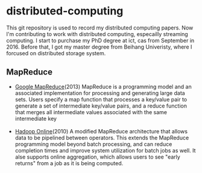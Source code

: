 # distributed-computing
This git repository is used to record my distributed computing papers. Now I'm contributing to work with distributed computing,
especailly streaming computing. I start to purchase my PhD degree at ict, cas from September in 2016. Before that, I got my 
master degree from Beihang Univeristy, where I forcused on distributed storage system.

## MapReduce<br>
   * [Google MapReduce](https://static.googleusercontent.com/media/research.google.com/en//archive/mapreduce-osdi04.pdf)(2013) MapReduce is a programming model and an associated implementation for processing and generating large data sets. Users specify a map function that processes a key/value pair to generate a set of intermediate key/value pairs, and a reduce function that merges all intermediate values associated with the same intermediate key<br><br>
   * [Hadoop Online](http://www.neilconway.org/docs/nsdi2010_hop.pdf)(2010) A modified MapReduce architecture that allows data to be pipelined between operators. This extends the MapReduce programming model beyond batch processing, and can reduce completion times and improve system utilization for batch jobs as well. It alse supports online aggregation, which allows users to see "early returns" from a job as it is being computed.<br><br>
   
   
